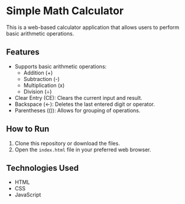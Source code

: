 # Simple Math Calculator

This is a web-based calculator application that allows users to perform basic arithmetic operations.

## Features

-   Supports basic arithmetic operations:
    -   Addition (+)
    -   Subtraction (-)
    -   Multiplication (x)
    -   Division (÷)
-   Clear Entry (CE): Clears the current input and result.
-   Backspace (←): Deletes the last entered digit or operator.
-   Parentheses (()): Allows for grouping of operations.

## How to Run

1.  Clone this repository or download the files.
2.  Open the `index.html` file in your preferred web browser.

## Technologies Used

-   HTML
-   CSS
-   JavaScript
